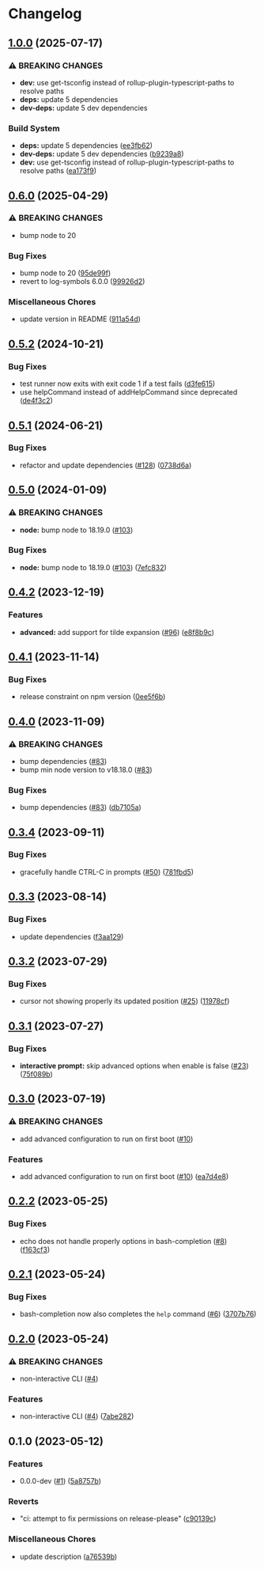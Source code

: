 # Changelog

## [1.0.0](https://github.com/matteosacchetto/rpi-headless-setup-helper/compare/v0.6.0...v1.0.0) (2025-07-17)


### ⚠ BREAKING CHANGES

* **dev:** use get-tsconfig instead of rollup-plugin-typescript-paths to resolve paths
* **deps:** update 5 dependencies
* **dev-deps:** update 5 dev dependencies

### Build System

* **deps:** update 5 dependencies ([ee3fb62](https://github.com/matteosacchetto/rpi-headless-setup-helper/commit/ee3fb62214b42fa37d0ff61cd74b7f4749ae0007))
* **dev-deps:** update 5 dev dependencies ([b9239a8](https://github.com/matteosacchetto/rpi-headless-setup-helper/commit/b9239a803e7f40c09ba8ab6ec362dba7584b7f43))
* **dev:** use get-tsconfig instead of rollup-plugin-typescript-paths to resolve paths ([ea173f9](https://github.com/matteosacchetto/rpi-headless-setup-helper/commit/ea173f95f75e18e3e5666368a2e30e21bd3354ec))

## [0.6.0](https://github.com/matteosacchetto/rpi-headless-setup-helper/compare/v0.5.2...v0.6.0) (2025-04-29)


### ⚠ BREAKING CHANGES

* bump node to 20

### Bug Fixes

* bump node to 20 ([95de99f](https://github.com/matteosacchetto/rpi-headless-setup-helper/commit/95de99ff9f4156d6fb59b84b14967a6dd74a769e))
* revert to log-symbols 6.0.0 ([99926d2](https://github.com/matteosacchetto/rpi-headless-setup-helper/commit/99926d26f6fb6661cab906a08ed5ad00f5f7b560))


### Miscellaneous Chores

* update version in README ([911a54d](https://github.com/matteosacchetto/rpi-headless-setup-helper/commit/911a54d84bf0166ac2353780abbd071b1f9f1f78))

## [0.5.2](https://github.com/matteosacchetto/rpi-headless-setup-helper/compare/v0.5.1...v0.5.2) (2024-10-21)


### Bug Fixes

* test runner now exits with exit code 1 if a test fails ([d3fe615](https://github.com/matteosacchetto/rpi-headless-setup-helper/commit/d3fe61505df9ed812e5229f5020d9b8fc05e90fa))
* use helpCommand instead of addHelpCommand since deprecated ([de4f3c2](https://github.com/matteosacchetto/rpi-headless-setup-helper/commit/de4f3c20a11644a0f0ef7b391a663e2f1eaf9dca))

## [0.5.1](https://github.com/matteosacchetto/rpi-headless-setup-helper/compare/v0.5.0...v0.5.1) (2024-06-21)


### Bug Fixes

* refactor and update dependencies ([#128](https://github.com/matteosacchetto/rpi-headless-setup-helper/issues/128)) ([0738d6a](https://github.com/matteosacchetto/rpi-headless-setup-helper/commit/0738d6a6b71bdc8d854f1ecce8b3dcf052ce459a))

## [0.5.0](https://github.com/matteosacchetto/rpi-headless-setup-helper/compare/v0.4.2...v0.5.0) (2024-01-09)


### ⚠ BREAKING CHANGES

* **node:** bump node to 18.19.0 ([#103](https://github.com/matteosacchetto/rpi-headless-setup-helper/issues/103))

### Bug Fixes

* **node:** bump node to 18.19.0 ([#103](https://github.com/matteosacchetto/rpi-headless-setup-helper/issues/103)) ([7efc832](https://github.com/matteosacchetto/rpi-headless-setup-helper/commit/7efc832ee57b63d27cd871589e3feac774b85a5d))

## [0.4.2](https://github.com/matteosacchetto/rpi-headless-setup-helper/compare/v0.4.1...v0.4.2) (2023-12-19)


### Features

* **advanced:** add support for tilde expansion ([#96](https://github.com/matteosacchetto/rpi-headless-setup-helper/issues/96)) ([e8f8b9c](https://github.com/matteosacchetto/rpi-headless-setup-helper/commit/e8f8b9cb4efbfd185e193bb816d6309d184c7ab8))

## [0.4.1](https://github.com/matteosacchetto/rpi-headless-setup-helper/compare/v0.4.0...v0.4.1) (2023-11-14)


### Bug Fixes

* release constraint on npm version ([0ee5f6b](https://github.com/matteosacchetto/rpi-headless-setup-helper/commit/0ee5f6bb230a3398786026b8dabd53fa17eab866))

## [0.4.0](https://github.com/matteosacchetto/rpi-headless-setup-helper/compare/v0.3.4...v0.4.0) (2023-11-09)


### ⚠ BREAKING CHANGES

* bump dependencies ([#83](https://github.com/matteosacchetto/rpi-headless-setup-helper/issues/83))
* bump min node version to v18.18.0 ([#83](https://github.com/matteosacchetto/rpi-headless-setup-helper/issues/83))

### Bug Fixes

* bump dependencies ([#83](https://github.com/matteosacchetto/rpi-headless-setup-helper/issues/83)) ([db7105a](https://github.com/matteosacchetto/rpi-headless-setup-helper/commit/db7105ae38af070631b7e59d1daad97041241f71))

## [0.3.4](https://github.com/matteosacchetto/rpi-headless-setup-helper/compare/v0.3.3...v0.3.4) (2023-09-11)


### Bug Fixes

* gracefully handle CTRL-C in prompts ([#50](https://github.com/matteosacchetto/rpi-headless-setup-helper/issues/50)) ([781fbd5](https://github.com/matteosacchetto/rpi-headless-setup-helper/commit/781fbd5fa6ad35b0742776f8ff1b22c370939880))

## [0.3.3](https://github.com/matteosacchetto/rpi-headless-setup-helper/compare/v0.3.2...v0.3.3) (2023-08-14)


### Bug Fixes

* update dependencies ([f3aa129](https://github.com/matteosacchetto/rpi-headless-setup-helper/commit/f3aa12985a963a1f89c2142c3a1ef4157aeb2850))

## [0.3.2](https://github.com/matteosacchetto/rpi-headless-setup-helper/compare/v0.3.1...v0.3.2) (2023-07-29)


### Bug Fixes

* cursor not showing properly its updated position ([#25](https://github.com/matteosacchetto/rpi-headless-setup-helper/issues/25)) ([11978cf](https://github.com/matteosacchetto/rpi-headless-setup-helper/commit/11978cf9c8c6fc41f3c440daaef77123b4232776))

## [0.3.1](https://github.com/matteosacchetto/rpi-headless-setup-helper/compare/v0.3.0...v0.3.1) (2023-07-27)


### Bug Fixes

* **interactive prompt:** skip advanced options when enable is false ([#23](https://github.com/matteosacchetto/rpi-headless-setup-helper/issues/23)) ([75f089b](https://github.com/matteosacchetto/rpi-headless-setup-helper/commit/75f089ba2e8ce1fb3ec821cc58179d096cce1359))

## [0.3.0](https://github.com/matteosacchetto/rpi-headless-setup-helper/compare/v0.2.2...v0.3.0) (2023-07-19)


### ⚠ BREAKING CHANGES

* add advanced configuration to run on first boot ([#10](https://github.com/matteosacchetto/rpi-headless-setup-helper/issues/10))

### Features

* add advanced configuration to run on first boot ([#10](https://github.com/matteosacchetto/rpi-headless-setup-helper/issues/10)) ([ea7d4e8](https://github.com/matteosacchetto/rpi-headless-setup-helper/commit/ea7d4e8ca179a552bb8ec93ff186643a84aff539))

## [0.2.2](https://github.com/matteosacchetto/rpi-headless-setup-helper/compare/v0.2.1...v0.2.2) (2023-05-25)


### Bug Fixes

* echo does not handle properly options in bash-completion ([#8](https://github.com/matteosacchetto/rpi-headless-setup-helper/issues/8)) ([f163cf3](https://github.com/matteosacchetto/rpi-headless-setup-helper/commit/f163cf3077e63a2b7958858ad929910cf70bf9d7))

## [0.2.1](https://github.com/matteosacchetto/rpi-headless-setup-helper/compare/v0.2.0...v0.2.1) (2023-05-24)


### Bug Fixes

* bash-completion now also completes the `help` command ([#6](https://github.com/matteosacchetto/rpi-headless-setup-helper/issues/6)) ([3707b76](https://github.com/matteosacchetto/rpi-headless-setup-helper/commit/3707b7637202a92ae30d4c0b5839d7cdaf026140))

## [0.2.0](https://github.com/matteosacchetto/rpi-headless-setup-helper/compare/v0.1.0...v0.2.0) (2023-05-24)


### ⚠ BREAKING CHANGES

* non-interactive CLI ([#4](https://github.com/matteosacchetto/rpi-headless-setup-helper/issues/4))

### Features

* non-interactive CLI ([#4](https://github.com/matteosacchetto/rpi-headless-setup-helper/issues/4)) ([7abe282](https://github.com/matteosacchetto/rpi-headless-setup-helper/commit/7abe282277bf8254c87896300afbc892d1c82801))

## 0.1.0 (2023-05-12)


### Features

* 0.0.0-dev ([#1](https://github.com/matteosacchetto/rpi-headless-setup-helper/issues/1)) ([5a8757b](https://github.com/matteosacchetto/rpi-headless-setup-helper/commit/5a8757bdaa5e08d567efaaf34bbdfaf277a8d728))


### Reverts

* "ci: attempt to fix permissions on release-please" ([c90139c](https://github.com/matteosacchetto/rpi-headless-setup-helper/commit/c90139c7fdcb529031ca14e142037b01da8304e9))


### Miscellaneous Chores

* update description ([a76539b](https://github.com/matteosacchetto/rpi-headless-setup-helper/commit/a76539b604daecc835f5b8a4d590b61a6e3a2cc5))
